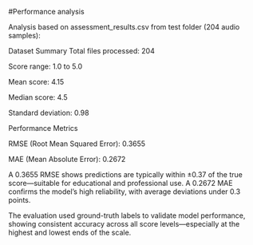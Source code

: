 #Performance analysis

Analysis based on assessment_results.csv from test folder (204 audio samples):

Dataset Summary Total files processed: 204

Score range: 1.0 to 5.0

Mean score: 4.15

Median score: 4.5

Standard deviation: 0.98

Performance Metrics

RMSE (Root Mean Squared Error): 0.3655

MAE (Mean Absolute Error): 0.2672

A 0.3655 RMSE shows predictions are typically within ±0.37 of the true score—suitable for educational and professional use. A 0.2672 MAE confirms the model’s high reliability, with average deviations under 0.3 points.

The evaluation used ground-truth labels to validate model performance, showing consistent accuracy across all score levels—especially at the highest and lowest ends of the scale.
